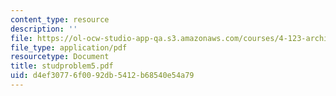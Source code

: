 ```yaml
---
content_type: resource
description: ''
file: https://ol-ocw-studio-app-qa.s3.amazonaws.com/courses/4-123-architectural-design-level-i-perceptions-and-processes-fall-2003/d4ef30776f0092db5412b68540e54a79_studproblem5.pdf
file_type: application/pdf
resourcetype: Document
title: studproblem5.pdf
uid: d4ef3077-6f00-92db-5412-b68540e54a79
---
```

